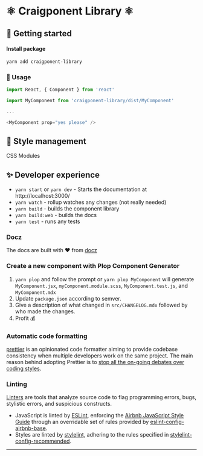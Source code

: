 # ⚛️ Craigponent Library ⚛️

## 🚀 Getting started

#### Install package
```bash
yarn add craigponent-library
```

### 👾 Usage

```javascript
import React, { Component } from 'react'

import MyComponent from 'craigponent-library/dist/MyComponent'

...

<MyComponent prop="yes please" />
```


## 💅 Style management
CSS Modules


## ✨ Developer experience
* `yarn start` or `yarn dev` - Starts the documentation at http://localhost:3000/
* `yarn watch` - rollup watches any changes (not really needed)
* `yarn build` - builds the component library
* `yarn build:web` - builds the docs
* `yarn test` - runs any tests


### Docz
The docs are built with ❤️ from [docz][]

### Create a new component with Plop Component Generator
1. `yarn plop` and follow the prompt or `yarn plop MyComponent` will generate `MyComponent.jsx`, `myComponent.module.scss`, `MyComponent.test.js`, and `MyComponent.mdx`  
2. Update `package.json` according to semver.  
3. Give a description of what changed in `src/CHANGELOG.mdx` followed by who made the changes.  
4. Profit 💰  

### Automatic code formatting

[prettier][] is an opinionated code formatter aiming to provide codebase consistency when multiple developers work on the same project. The main reason behind adopting Prettier is to [stop all the on-going debates over coding styles][].

### Linting

[Linters][lint] are tools that analyze source code to flag programming errors, bugs, stylistic errors, and suspicious constructs.

- JavaScript is linted by [ESLint][], enforcing the [Airbnb JavaScript Style Guide][] through an overridable set of rules provided by [eslint-config-airbnb-base][].
- Styles are linted by [stylelint][], adhering to the rules specified in [stylelint-config-recommended][].



---
<!-- LINKS -->
[docz]: https://www.docz.site/
[prettier]: https://prettier.io/
[lint]: https://en.wikipedia.org/wiki/Lint_(software)
[eslint]: https://eslint.org/
[airbnb javascript style guide]: https://github.com/airbnb/javascript
[eslint-config-airbnb-base]: https://github.com/airbnb/javascript/tree/master/packages/eslint-config-airbnb-base
[stylelint]: https://stylelint.io/
[stylelint-config-recommended]: https://github.com/stylelint/stylelint-config-recommended
[stop all the on-going debates over coding styles]: https://prettier.io/docs/en/why-prettier.html
